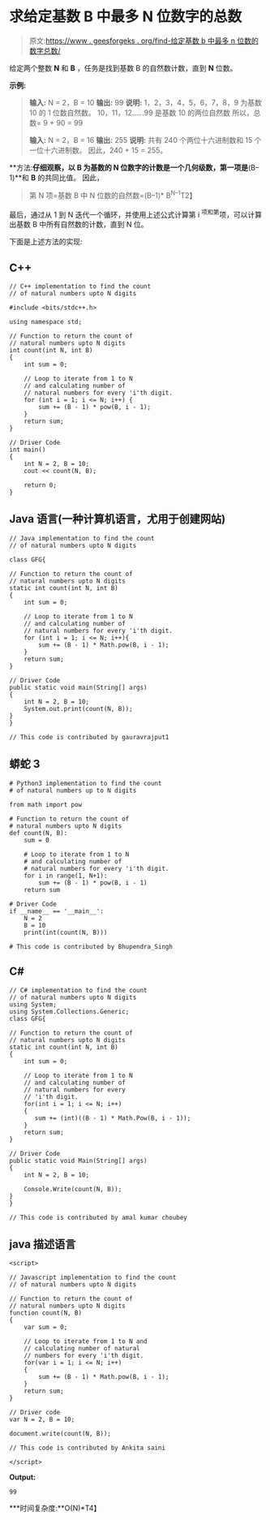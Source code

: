 # 求给定基数 B 中最多 N 位数字的总数

> 原文:[https://www . geesforgeks . org/find-给定基数 b 中最多 n 位数的数字总数/](https://www.geeksforgeeks.org/find-the-total-count-of-numbers-up-to-n-digits-in-a-given-base-b/)

给定两个整数 **N** 和 **B** ，任务是找到基数 B 的自然数计数，直到 **N** 位数。

**示例:**

> **输入:** N = 2，B = 10
> **输出:** 99
> **说明:**
> 1，2，3，4，5，6，7，8，9 为基数 10 的 1 位数自然数。
> 10，11，12……99 是基数 10 的两位自然数
> 所以，总数= 9 + 90 = 99
> 
> **输入:** N = 2，B = 16
> **输出:** 255
> **说明:**
> 共有 240 个两位十六进制数和 15 个一位十六进制数。
> 因此，240 + 15 = 255。

**方法:**仔细观察，以 B 为基数的 N 位数字的计数是一个几何级数，第一项是**(B–1)**和 **B** 的共同比值。
因此，

> 第 N 项=基数 B 中 N 位数的自然数=(B–1)* B<sup>N–1</sup>T2】

最后，通过从 1 到 N 迭代一个循环，并使用上述公式计算第 i <sup>项和第</sup>项，可以计算出基数 B 中所有自然数的计数，直到 N 位。

下面是上述方法的实现:

## C++

```
// C++ implementation to find the count
// of natural numbers upto N digits

#include <bits/stdc++.h>

using namespace std;

// Function to return the count of
// natural numbers upto N digits
int count(int N, int B)
{
    int sum = 0;

    // Loop to iterate from 1 to N
    // and calculating number of
    // natural numbers for every 'i'th digit.
    for (int i = 1; i <= N; i++) {
        sum += (B - 1) * pow(B, i - 1);
    }
    return sum;
}

// Driver Code
int main()
{
    int N = 2, B = 10;
    cout << count(N, B);

    return 0;
}
```

## Java 语言(一种计算机语言，尤用于创建网站)

```
// Java implementation to find the count
// of natural numbers upto N digits

class GFG{

// Function to return the count of
// natural numbers upto N digits
static int count(int N, int B)
{
    int sum = 0;

    // Loop to iterate from 1 to N
    // and calculating number of
    // natural numbers for every 'i'th digit.
    for (int i = 1; i <= N; i++){
        sum += (B - 1) * Math.pow(B, i - 1);
    }
    return sum;
}

// Driver Code
public static void main(String[] args)
{
    int N = 2, B = 10;
    System.out.print(count(N, B));
}
}

// This code is contributed by gauravrajput1
```

## 蟒蛇 3

```
# Python3 implementation to find the count
# of natural numbers up to N digits

from math import pow

# Function to return the count of
# natural numbers upto N digits
def count(N, B):
    sum = 0

    # Loop to iterate from 1 to N
    # and calculating number of
    # natural numbers for every 'i'th digit.
    for i in range(1, N+1):
        sum += (B - 1) * pow(B, i - 1)
    return sum

# Driver Code
if __name__ == '__main__':
    N = 2
    B = 10
    print(int(count(N, B)))

# This code is contributed by Bhupendra_Singh
```

## C#

```
// C# implementation to find the count
// of natural numbers upto N digits
using System;
using System.Collections.Generic;
class GFG{

// Function to return the count of
// natural numbers upto N digits
static int count(int N, int B)
{
    int sum = 0;

    // Loop to iterate from 1 to N
    // and calculating number of
    // natural numbers for every
    // 'i'th digit.
    for(int i = 1; i <= N; i++)
    {
       sum += (int)((B - 1) * Math.Pow(B, i - 1));
    }
    return sum;
}

// Driver Code
public static void Main(String[] args)
{
    int N = 2, B = 10;

    Console.Write(count(N, B));
}
}

// This code is contributed by amal kumar choubey
```

## java 描述语言

```
<script>

// Javascript implementation to find the count
// of natural numbers upto N digits

// Function to return the count of
// natural numbers upto N digits
function count(N, B)
{
    var sum = 0;

    // Loop to iterate from 1 to N and
    // calculating number of natural
    // numbers for every 'i'th digit.
    for(var i = 1; i <= N; i++)
    {
        sum += (B - 1) * Math.pow(B, i - 1);
    }
    return sum;
}

// Driver code
var N = 2, B = 10;

document.write(count(N, B));

// This code is contributed by Ankita saini

</script>
```

**Output:** 

```
99
```

***时间复杂度:**O(N)*T4】
